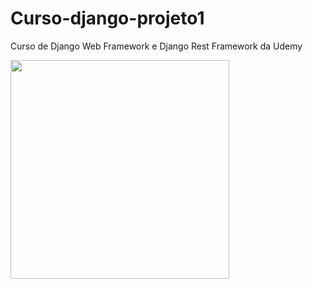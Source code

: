# Curso-django-projeto1
Curso de Django Web Framework e Django Rest Framework da Udemy

<img src="https://user-images.githubusercontent.com/113266686/236962925-8be8d81a-1069-4873-b3a6-6c374fb8ef5d.gif" width="350">
